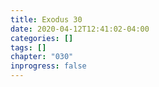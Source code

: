 ```yaml
---
title: Exodus 30
date: 2020-04-12T12:41:02-04:00
categories: []
tags: []
chapter: "030"
inprogress: false
---
```


